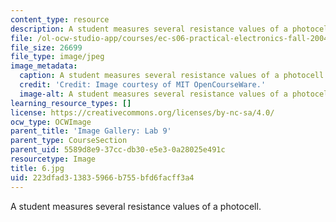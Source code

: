 ```yaml
---
content_type: resource
description: A student measures several resistance values of a photocell.
file: /ol-ocw-studio-app/courses/ec-s06-practical-electronics-fall-2004/223dfad313835966b755bfd6facff3a4_6.jpg
file_size: 26699
file_type: image/jpeg
image_metadata:
  caption: A student measures several resistance values of a photocell.
  credit: 'Credit: Image courtesy of MIT OpenCourseWare.'
  image-alt: A student measures several resistance values of a photocell.
learning_resource_types: []
license: https://creativecommons.org/licenses/by-nc-sa/4.0/
ocw_type: OCWImage
parent_title: 'Image Gallery: Lab 9'
parent_type: CourseSection
parent_uid: 5589d8e9-37cc-db30-e5e3-0a28025e491c
resourcetype: Image
title: 6.jpg
uid: 223dfad3-1383-5966-b755-bfd6facff3a4
---
```

A student measures several resistance values of a photocell.